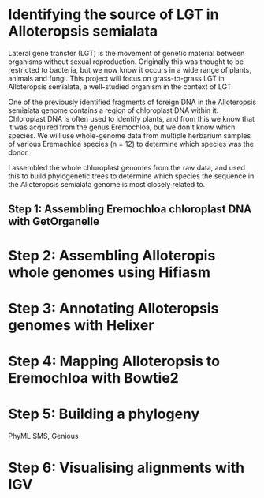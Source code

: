# Identifying the source of LGT in Alloteropsis semialata

Lateral gene transfer (LGT) is the movement of genetic material between organisms without sexual reproduction. Originally this was thought to be restricted to bacteria, but we now know it occurs in a wide range of plants, animals and fungi. This project will focus on grass-to-grass LGT in Alloteropsis semialata, a well-studied organism in the context of LGT.

One of the previously identified fragments of foreign DNA in the Alloteropsis semialata genome contains a region of chloroplast DNA within it. Chloroplast DNA is often used to identify plants, and from this  we know that it was acquired from the genus Eremochloa, but we don't know which species. We will use whole-genome data from multiple herbarium samples of various Eremachloa species (n = 12) to determine which species was the donor. 

I assembled the whole chloroplast genomes from the raw data, and used this to build phylogenetic trees to determine which species the sequence in the Alloteropsis semialata genome is most closely related to.

## Step 1: Assembling Eremochloa chloroplast DNA with GetOrganelle

# Step 2: Assembling Alloteropis whole genomes using Hifiasm

# Step 3: Annotating Alloteropsis genomes with Helixer

# Step 4: Mapping Alloteropsis to Eremochloa with Bowtie2

# Step 5: Building a phylogeny

PhyML SMS, Genious

# Step 6: Visualising alignments with IGV
